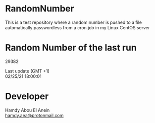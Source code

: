 # RandomNumber    
This is a test repository where a random number is pushed to a file automatically passwordless from a cron job in my Linux CentOS server    
# Random Number of the last run   
29382
      
Last update (GMT +1)    
02/25/21 18:00:01
# Developer    
Hamdy Abou El Anein   
hamdy.aea@protonmail.com
